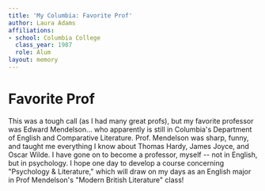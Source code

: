 ```yaml
---
title: 'My Columbia: Favorite Prof'
author: Laura Adams
affiliations:
- school: Columbia College
  class_year: 1987
  role: Alum
layout: memory
---
```


# Favorite Prof

This was a tough call (as I had many great profs), but my favorite professor was Edward Mendelson... who apparently is still in Columbia's Department of English and Comparative Literature.  Prof. Mendelson was sharp, funny, and taught me everything I know about Thomas Hardy, James Joyce, and Oscar Wilde.  I have gone on to become a professor, myself -- not in English, but in psychology.  I hope one day to develop a course concerning "Psychology & Literature," which will draw on my days as an English major in Prof Mendelson's "Modern British Literature" class!
